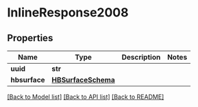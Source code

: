# InlineResponse2008

## Properties
Name | Type | Description | Notes
------------ | ------------- | ------------- | -------------
**uuid** | **str** |  | 
**hbsurface** | [**HBSurfaceSchema**](HBSurfaceSchema.md) |  | 

[[Back to Model list]](../README.md#documentation-for-models) [[Back to API list]](../README.md#documentation-for-api-endpoints) [[Back to README]](../README.md)


